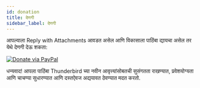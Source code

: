 ```yaml
---
id: donation
title: देणगी
sidebar_label: देणगी
---
```


आपल्याला Reply with Attachments आवडत असेल आणि विकासाला पाठिंबा द्यायचा असेल तर येथे देणगी देऊ शकता:

[![Donate via PayPal](/img/paypal-donate-button.png)](https://www.paypal.com/donate/?hosted_button_id=L2NQXHB7FQ5FJ)

धन्यवाद! आपला पाठिंबा Thunderbird च्या नवीन आवृत्त्यांसोबतची सुसंगतता राखण्यात, प्रवेशयोग्यता आणि चाचण्या सुधारण्यात आणि दस्तऐवज अद्ययावत ठेवण्यात मदत करतो.
